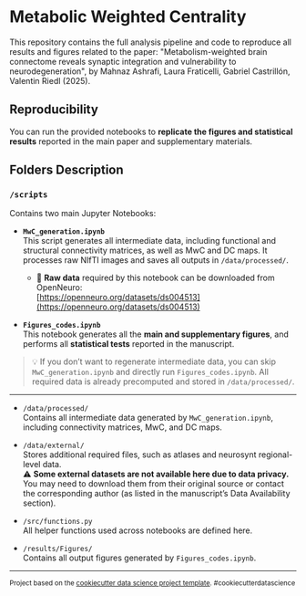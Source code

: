 # Metabolic Weighted Centrality

This repository contains the full analysis pipeline and code to reproduce all results and figures related to the paper:
"Metabolism-weighted brain connectome reveals synaptic integration and vulnerability to neurodegeneration", by Mahnaz Ashrafi, Laura Fraticelli, Gabriel Castrillón, Valentin Riedl (2025).

## Reproducibility

You can run the provided notebooks to **replicate the figures and statistical results** reported in the main paper and supplementary materials.


## Folders Description

### `/scripts`

Contains two main Jupyter Notebooks:

- **`MwC_generation.ipynb`**  
  This script generates all intermediate data, including functional and structural connectivity matrices, as well as MwC and DC maps. It processes raw NIfTI images and saves all outputs in `/data/processed/`.

  - 🔗 **Raw data** required by this notebook can be downloaded from OpenNeuro:  
    [https://openneuro.org/datasets/ds004513](https://openneuro.org/datasets/ds004513)

- **`Figures_codes.ipynb`**  
  This notebook generates all the **main and supplementary figures**, and performs all **statistical tests** reported in the manuscript.

> 💡 If you don’t want to regenerate intermediate data, you can skip `MwC_generation.ipynb` and directly run `Figures_codes.ipynb`. All required data is already precomputed and stored in `/data/processed/`.

---


- `/data/processed/`  
  Contains all intermediate data generated by `MwC_generation.ipynb`, including connectivity matrices, MwC, and DC maps.

- `/data/external/`  
  Stores additional required files, such as atlases and neurosynt regional-level data.  
  ⚠️ **Some external datasets are not  available here due to data privacy.** You may need to download them from their original source or contact the corresponding author (as listed in the manuscript’s Data Availability section).

- `/src/functions.py`  
  All helper functions used across notebooks are defined here.

- `/results/Figures/`  
  Contains all output figures generated by `Figures_codes.ipynb`.

--------

<p><small>Project based on the <a target="_blank" href="https://drivendata.github.io/cookiecutter-data-science/">cookiecutter data science project template</a>. #cookiecutterdatascience</small></p>
